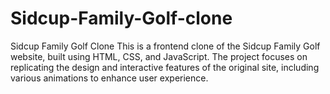 # Sidcup-Family-Golf-clone
Sidcup Family Golf Clone This is a frontend clone of the Sidcup Family Golf website, built using HTML, CSS, and JavaScript. The project focuses on replicating the design and interactive features of the original site, including various animations to enhance user experience.
